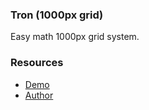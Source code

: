 ### Tron (1000px grid)

Easy math 1000px grid system.

### Resources

* [Demo](http://borderleft.com/labs/grid/)
* [Author](http://borderleft.com/)